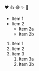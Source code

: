 :heart:
:+1:
:smile:
:sparkles:
:tada:

* Item 1
* Item 2
  * Item 2a
  * Item 2b
  
1. Item 1
2. Item 2
3. Item 3
   1. Item 3a
   2. Item 3b
